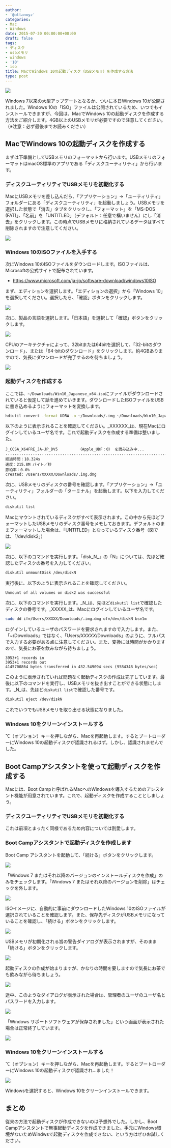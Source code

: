 ```yaml
---
author:
- '@ottanxyz'
categories:
- Mac
- Windows
date: 2015-07-30 00:00:00+00:00
draft: false
tags:
- ディスク
- usbメモリ
- windows
- '10'
- iso
title: MacでWindows 10の起動ディスク（USBメモリ）を作成する方法
type: post
---
```


![](150730-55b9fb2281432.jpg)

Windows 7以来の大型アップデートとなるか、ついに本日Windows 10が公開されました。Windows 10の「ISO」ファイルは公開されているため、いつでもインストールできますが、今回は、MacでWindows 10の起動ディスクを作成する方法をご紹介します。4GB以上のUSBメモリが必要ですので注意してください。（※注意：必ず最後までお読みください）

## MacでWindows 10の起動ディスクを作成する

まずは下準備としてUSBメモリのフォーマットから行います。USBメモリのフォーマットはmacOS標準のアプリである「ディスクユーティリティ」から行います。

### ディスクユーティリティでUSBメモリを初期化する

MacにUSBメモリを差し込んだら、「アプリケーション」→「ユーティリティ」フォルダーにある「ディスクユーティリティ」を起動しましょう。USBメモリを選択した状態で「消去」タブをクリックし、「フォーマット」を「MS-DOS (FAT)」、「名前」を「UNTITLED」（デフォルト：任意で構いません）にし「消去」をクリックします。この時点でUSBメモリに格納されているデータはすべて削除されますので注意してください。

![](150730-55b9fb2384ecc.png)

### Windows 10のISOファイルを入手する

次にWindows 10のISOファイルをダウンロードします。ISOファイルは、Microsoftの公式サイトで配布されています。

- <https://www.microsoft.com/ja-jp/software-download/windows10ISO>

まず、エディションを選択します。「エディションの選択」から「Windows 10」を選択してください。選択したら、「確認」ボタンをクリックします。

![](150730-55b9fb255e5be.png)

次に、製品の言語を選択します。「日本語」を選択して「確認」ボタンをクリックします。

![](150730-55b9fb26ca460.png)

CPUのアーキテクチャによって、32bitまたは64bitを選択して、「32-bitのダウンロード」、または「64-bitのダウンロード」をクリックします。約4GBありますので、気長にダウンロードが完了するのを待ちましょう。

![](150730-55b9fb2800dc8.png)

### 起動ディスクを作成する

ここでは、`~/Downloads/Win10_Japanese_x64.iso`にファイルがダウンロードされていると仮定して話を進めていきます。ダウンロードしたISOファイルをUSBに書き込めるようにフォーマットを変換します。

```bash
hdiutil convert -format UDRW -o ~/Downloads/.img ~/Downloads/Win10_Japanese_x64.iso
```

以下のように表示されることを確認してください。_XXXXXX_は、現在Macにログインしているユーザ名です。これで起動ディスクを作成する準備は整いました。

    J_CCSA_X64FRE_JA-JP_DV5         （Apple_UDF：0） を読み込み中...
    ...............................................................................
    経過時間：18.324s
    速度：215.8M バイト／秒
    節約率：0.0%
    created: /Users/XXXXX/Downloads/.img.dmg

次に、USBメモリのディスクの番号を確認します。「アプリケーション」→「ユーティリティ」フォルダーの「ターミナル」を起動します。以下を入力してください。

```bash
diskutil list
```

Macにマウントされているディスクがすべて表示されます。この中から先ほどフォーマットしたUSBメモリのディスク番号をメモしておきます。デフォルトのままフォーマットした場合は、「UNTITLED」となっているディスク番号（図では、「/dev/disk2」）

![](150730-55b9fb29787e2.png)

次に、以下のコマンドを実行します。「disk_N_」の「N」については、先ほど確認したディスクの番号を入力してください。

```bash
diskutil unmountDisk /dev/diskN
```

実行後に、以下のように表示されることを確認してください。

    Unmount of all volumes on disk2 was successful

次に、以下のコマンドを実行します。_N_は、先ほど`diskutil list`で確認したディスクの番号です。_XXXXX_は、Macにログインしているユーザ名です。

```bash
sudo dd if=/Users/XXXXX/Downloads/.img.dmg of=/dev/diskN bs=1m
```

ログインしているユーザのパスワードを要求されますので入力します。また、「~/Downloads」ではなく、「Users/_XXXXX_/Downloads」のように、フルパスで入力する必要がある点に注意してください。また、変換には時間がかかりますので、気長にお茶を飲みながら待ちましょう。

    3953+1 records in
    3953+1 records out
    4145700864 bytes transferred in 432.549094 secs (9584348 bytes/sec)

このように表示されていれば問題なく起動ディスクの作成は完了しています。最後に以下のコマンドを実行し、USBメモリを抜き出すことができる状態にします。_N_は、先ほど`diskutil list`で確認した番号です。

```bash
diskutil eject /dev/diskN
```

これでいつでもUSBメモリを取り出せる状態になりました。

### Windows 10をクリーンインストールする

⌥（オプション）キーを押しながら、Macを再起動します。するとブートローダーにWindows 10の起動ディスクが認識されるはず。しかし、認識されませんでした。

## Boot Campアシスタントを使って起動ディスクを作成する

Macには、Boot Campと呼ばれるMacへのWindowsを導入するためのアシスタント機能が用意されています。これで、起動ディスクを作成することとしましょう。

### ディスクユーティリティでUSBメモリを初期化する

これは前項とまったく同様であるため内容については割愛します。

### Boot Campアシスタントで起動ディスクを作成します

Boot Camp アシスタントを起動して、「続ける」ボタンをクリックします。

![](150730-55b9fe5b1017e.png)

「Windows 7 またはそれ以降のバージョンのインストールディスクを作成」のみをチェックします。「Windows 7 またはそれ以降のバージョンを削除」はチェックを外します。

![](150730-55b9fe5e38e05.png)

ISOイメージに、自動的に事前にダウンロードしたWindows 10のISOファイルが選択されていることを確認します。また、保存先ディスクがUSBメモリになっていることを確認し、「続ける」ボタンをクリックします。

![](150730-55b9fe615a93f.png)

USBメモリが初期化される旨の警告ダイアログが表示されますが、そのまま「続ける」ボタンをクリックします。

![](150730-55b9fe64157de.png)

起動ディスクの作成が始まりますが、かなりの時間を要しますので気長にお茶でも飲みながら待ちましょう。

![](150730-55b9fe668f538.png)

途中、このようなダイアログが表示された場合は、管理者のユーザのユーザ名とパスワードを入力します。

![](150730-55b9fe685345f.png)

「Windows サポートソフトウェアが保存されました」という画面が表示された場合は正常終了しています。

![](150730-55b9fe69b27e1.png)

### Windows 10をクリーンインストールする

⌥（オプション）キーを押しながら、Macを再起動します。するとブートローダーにWindows 10の起動ディスクが認識され…ました！

![](150730-55b9fe747ffd9.png)

Windowsを選択すると、Windows 10をクリーンインストールできます。

## まとめ

従来の方法で起動ディスクが作成できないのは予想外でした。しかし、Boot Campアシスタントで無事起動ディスクを作成できました。手元にWindows環境がないためWindwsで起動ディスクを作成できない、という方はぜひお試しください。
